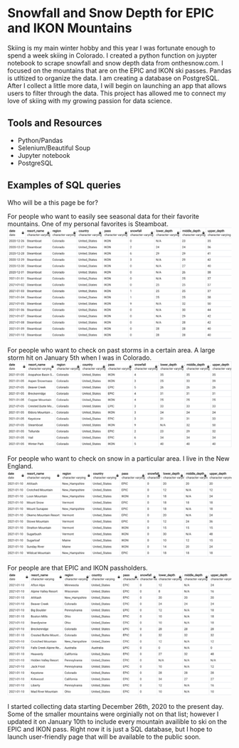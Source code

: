 # Snowfall and Snow Depth for EPIC and IKON Mountains
Skiing is my main winter hobby and this year I was fortunate enough to spend a week skiing in Colorado. I created a python function on juypter notebook to scrape snowfall and snow depth data from onthesnow.com. I focused on the mountains that are on the EPIC and IKON ski passes. Pandas is utltized to organize the data. I am creating a database on PostgreSQL. After I collect a little more data, I will begin on launching an app that allows users to filter through the data. This project has allowed me to connect my love of skiing with my growing passion for data science.

## Tools and Resources
* Python/Pandas
* Selenium/Beautiful Soup
* Jupyter notebook
* PostgreSQL

## Examples of SQL queries
Who will be a this page be for?

For people who want to easily see seasonal data for their favorite mountains. One of my personal favorites is Steamboat.
![ScreenShot](/Screenshots/Steamboat.png)


For people who want to check on past storms in a certain area. A large storm hit on January 5th when I was in Colorado.
![ScreenShot](/Screenshots/storm.png)


For people who want to check on snow in a particular area. I live in the New England.
![ScreenShot](/Screenshots/Northeast.png)


For people are that EPIC and IKON passholders.
![ScreenShot](/Screenshots/epic.png)

I started collecting data starting December 26th, 2020 to the present day. Some of the smaller mountains were orginially not on that list; however I updated it on January 10th to include every mountain availible to ski on the EPIC and IKON pass. Right now it is just a SQL database, but I hope to launch user-friendly page that will be available to the public soon.
